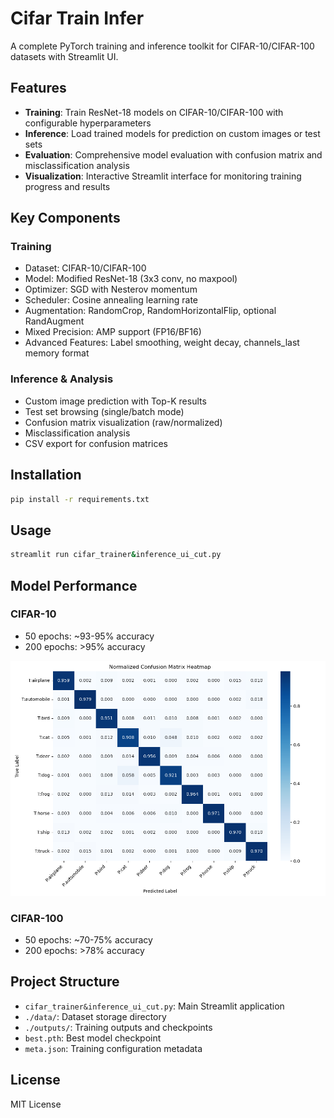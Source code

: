 # Cifar Train Infer

A complete PyTorch training and inference toolkit for CIFAR-10/CIFAR-100 datasets with Streamlit UI.

## Features

- **Training**: Train ResNet-18 models on CIFAR-10/CIFAR-100 with configurable hyperparameters
- **Inference**: Load trained models for prediction on custom images or test sets
- **Evaluation**: Comprehensive model evaluation with confusion matrix and misclassification analysis
- **Visualization**: Interactive Streamlit interface for monitoring training progress and results

## Key Components

### Training
- Dataset: CIFAR-10/CIFAR-100
- Model: Modified ResNet-18 (3x3 conv, no maxpool)
- Optimizer: SGD with Nesterov momentum
- Scheduler: Cosine annealing learning rate
- Augmentation: RandomCrop, RandomHorizontalFlip, optional RandAugment
- Mixed Precision: AMP support (FP16/BF16)
- Advanced Features: Label smoothing, weight decay, channels_last memory format

### Inference & Analysis
- Custom image prediction with Top-K results
- Test set browsing (single/batch mode)
- Confusion matrix visualization (raw/normalized)
- Misclassification analysis
- CSV export for confusion matrices

## Installation

```bash
pip install -r requirements.txt
```

## Usage

```bash
streamlit run cifar_trainer&inference_ui_cut.py
```

## Model Performance

### CIFAR-10
- 50 epochs: ~93-95% accuracy
- 200 epochs: >95% accuracy

![Figure_1](pic/Figure_1.png)

### CIFAR-100
- 50 epochs: ~70-75% accuracy
- 200 epochs: >78% accuracy

## Project Structure

- `cifar_trainer&inference_ui_cut.py`: Main Streamlit application
- `./data/`: Dataset storage directory
- `./outputs/`: Training outputs and checkpoints
- `best.pth`: Best model checkpoint
- `meta.json`: Training configuration metadata

## License

MIT License
